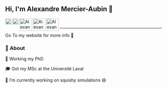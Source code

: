 ## Hi, I'm Alexandre Mercier-Aubin 👋
<a href="https://www.alexandremercieraubin.com">
  <img align="left" alt="My Website" width="20px" src="https://img.icons8.com/ios/150/000000/internet--v2.png"/>
</a>

<a href="https://twitter.com/AlexMercierA">
  <img align="left" alt="AlexMercierA | Twitter" width="20px" src="https://img.icons8.com/color/144/000000/twitter--v2.png"/>
</a>

<a href="https://www.linkedin.com/in/alexandremercieraubin/">
  <img align="left" alt="Alexandre Mercier-Aubin" width="40px" src="https://img.icons8.com/color/144/000000/linkedin-2--v2.png"  />
</a>

<a href="https://www.instagram.com/alexandremercieraubin/">
  <img align="left" alt="Alexandre Mercier-Aubin" width="40px" src="https://img.icons8.com/color/144/000000/instagram-new--v2.png"  />
</a>

<a href="https://scholar.google.com/citations?user=N3Yv5IcAAAAJ&hl=en">
  <img align="left" alt="Alexandre Mercier-Aubin" width="40px" src="https://img.icons8.com/color/144/000000/google-scholar--v3.png"  />
</a>

<br/>

---
Go To my website for more info 🤔

### 🧐 About
📖 Working my PhD

🎓 Got my MSc at the Université Laval 

🔭 I’m currently working on squishy simulations 😄

<!--
**AlexandreMercierAubin/AlexandreMercierAubin** is a ✨ _special_ ✨ repository because its `README.md` (this file) appears on your GitHub profile.

Here are some ideas to get you started:

- 🔭 I’m currently working on ...
- 🌱 I’m currently learning ...
- 👯 I’m looking to collaborate on ...
- 🤔 I’m looking for help with ...
- 💬 Ask me about ...
- 📫 How to reach me: ...
- 😄 Pronouns: ...
- ⚡ Fun fact: ...
-->
